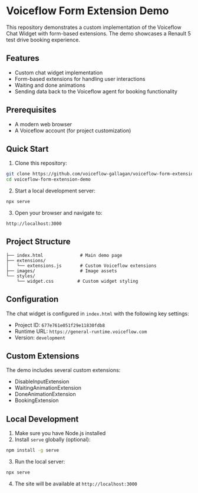 # Voiceflow Form Extension Demo

This repository demonstrates a custom implementation of the Voiceflow Chat Widget with form-based extensions.
The demo showcases a Renault 5 test drive booking experience.

## Features

- Custom chat widget implementation
- Form-based extensions for handling user interactions
- Waiting and done animations
- Sending data back to the Voiceflow agent for booking functionality

## Prerequisites

- A modern web browser
- A Voiceflow account (for project customization)

## Quick Start

1. Clone this repository:
```bash
git clone https://github.com/voiceflow-gallagan/voiceflow-form-extension-demo.git
cd voiceflow-form-extension-demo
```

2. Start a local development server:
```bash
npx serve
```

3. Open your browser and navigate to:
```
http://localhost:3000
```

## Project Structure

```
├── index.html              # Main demo page
├── extensions/
│   └── extensions.js       # Custom Voiceflow extensions
├── images/                 # Image assets
└── styles/
    └── widget.css         # Custom widget styling
```

## Configuration

The chat widget is configured in `index.html` with the following key settings:

- Project ID: `677e761e051f29e11830fdb8`
- Runtime URL: `https://general-runtime.voiceflow.com`
- Version: `development`

## Custom Extensions

The demo includes several custom extensions:
- DisableInputExtension
- WaitingAnimationExtension
- DoneAnimationExtension
- BookingExtension

## Local Development

1. Make sure you have Node.js installed
2. Install `serve` globally (optional):
```bash
npm install -g serve
```

3. Run the local server:
```bash
npx serve
```

4. The site will be available at `http://localhost:3000`

